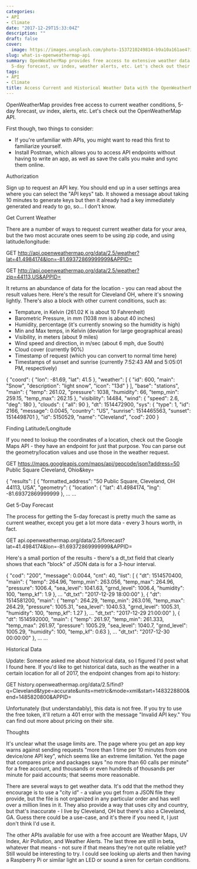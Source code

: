 ```yaml
---
categories:
- API
- Climate
date: "2017-12-29T15:33:04Z"
description: ""
draft: false
cover:
  image: https://images.unsplash.com/photo-1537210249814-b9a10a161ae4?ixlib=rb-1.2.1&q=80&fm=jpg&crop=entropy&cs=tinysrgb&w=2000&fit=max&ixid=eyJhcHBfaWQiOjExNzczfQ
slug: what-is-openweathermap-api
summary: OpenWeatherMap provides free access to extensive weather data - current conditions,
  5-day forecast, uv index, weather alerts, etc. Let's check out their API!
tags:
- API
- Climate
title: Access Current and Historical Weather Data with the OpenWeatherMap API
---
```



OpenWeatherMap provides free access to current weather conditions, 5-day forecast, uv index, alerts, etc. Let's check out the OpenWeatherMap API.

First though, two things to consider:

 * If you're unfamiliar with APIs, you might want to read this first to familiarize yourself.
 * Install Postman, which allows you to access API endpoints without having to write an app, as well as save the calls you make and sync them online.


Authorization

Sign up to request an API key. You should end up in a user settings area where you can select the "API keys" tab. It showed a message about taking 10 minutes to generate keys but then it already had a key immediately generated and ready to go, so... I don't know.


Get Current Weather

There are a number of ways to request current weather data for your area, but the two most accurate ones seem to be using zip code, and using latitude/longitude:

GET http://api.openweathermap.org/data/2.5/weather?lat=41.4984174&lon=-81.69372869999999&APPID=<your-app-key>

GET http://api.openweathermap.org/data/2.5/weather?zip=44113,US&APPID=<your-app-key>


It returns an abundance of data for the location - you can read about the result values here. Here's the result for Cleveland OH, where it's snowing lightly. There's also a block with other current conditions, such as:

 * Tempature, in Kelvin (261.02 K is about 10 Fahrenheit)
 * Barometric Pressure, in mm (1038 mm is about 40 inches)
 * Humidity, percentage (it's currently snowing so the humidity is high)
 * Min and Max temps, in Kelvin (deviation for large geographical areas)
 * Visibility, in meters (about 9 miles)
 * Wind speed and direction, in m/sec (about 6 mph, due South)
 * Cloud cover (currently 90%)
 * Timestamp of request (which you can convert to normal time here)
 * Timestamps of sunset and sunrise (currently 7:52:43 AM and 5:05:01 PM, respectively)

{
    "coord": {
        "lon": -81.69,
        "lat": 41.5
    },
    "weather": [
        {
            "id": 600,
            "main": "Snow",
            "description": "light snow",
            "icon": "13d"
        }
    ],
    "base": "stations",
    "main": {
        "temp": 261.02,
        "pressure": 1038,
        "humidity": 66,
        "temp_min": 259.15,
        "temp_max": 262.15
    },
    "visibility": 14484,
    "wind": {
        "speed": 2.6,
        "deg": 180
    },
    "clouds": {
        "all": 90
    },
    "dt": 1514472900,
    "sys": {
        "type": 1,
        "id": 2166,
        "message": 0.0045,
        "country": "US",
        "sunrise": 1514465563,
        "sunset": 1514498701
    },
    "id": 5150529,
    "name": "Cleveland",
    "cod": 200
}



Finding Latitude/Longitude

If you need to lookup the coordinates of a location, check out the Google Maps API - they have an endpoint for just that purpose. You can parse out the geometry/location values and use those in the weather request.

GET https://maps.googleapis.com/maps/api/geocode/json?address=50 Public Square Cleveland, Ohio&key=<your-key>


{
    "results": [
        {
            "formatted_address": "50 Public Square, Cleveland, OH 44113, USA",
            "geometry": {
                "location": {
                    "lat": 41.4984174,
                    "lng": -81.69372869999999
                },
            ...
            ...



Get 5-Day Forecast

The process for getting the 5-day forecast is pretty much the same as current weather, except you get a lot more data - every 3 hours worth, in fact.

GET api.openweathermap.org/data/2.5/forecast?lat=41.4984174&lon=-81.69372869999999&APPID=<your-app-key>


Here's a small portion of the results - there's a dt_txt field that clearly shows that each "block" of JSON data is for a 3-hour interval.

{
    "cod": "200",
    "message": 0.0044,
    "cnt": 40,
    "list": [
        {
            "dt": 1514570400,
            "main": {
                "temp": 264.96,
                "temp_min": 263.056,
                "temp_max": 264.96,
                "pressure": 1006.4,
                "sea_level": 1041.63,
                "grnd_level": 1006.4,
                "humidity": 100,
                "temp_kf": 1.9
            },
            ...
            "dt_txt": "2017-12-29 18:00:00"
        },
        {
            "dt": 1514581200,
            "main": {
                "temp": 264.29,
                "temp_min": 263.016,
                "temp_max": 264.29,
                "pressure": 1005.31,
                "sea_level": 1040.53,
                "grnd_level": 1005.31,
                "humidity": 100,
                "temp_kf": 1.27
            },
            ...
            "dt_txt": "2017-12-29 21:00:00"
        },
        {
            "dt": 1514592000,
            "main": {
                "temp": 261.97,
                "temp_min": 261.333,
                "temp_max": 261.97,
                "pressure": 1005.29,
                "sea_level": 1040.7,
                "grnd_level": 1005.29,
                "humidity": 100,
                "temp_kf": 0.63
            },
            ...
            "dt_txt": "2017-12-30 00:00:00"
        },
        ...
        ...



Historical Data

Update: Someone asked me about historical data, so I figured I'd post what I found here. If you'd like to get historical data, such as the weather in a certain location for all of 2017, the endpoint changes from api to history:

GET history.openweathermap.org/data/2.5/find?q=Cleveland&type=accurate&units=metric&mode=xml&start=1483228800&end=1485820800&APPID=<your-app-key>


Unfortunately (but understandably), this data is not free. If you try to use the free token, it'll return a 401 error with the message "Invalid API key." You can find out more about pricing on their site.


Thoughts

It's unclear what the usage limits are. The page where you get an app key warns against sending requests "more than 1 time per 10 minutes from one device/one API key", which seems like an extreme limitation. Yet the page that compares price and packages says "no more than 60 calls per minute" for a free account, and thousands or even hundreds of thousands per minute for paid accounts; that seems more reasonable.

There are several ways to get weather data. It's odd that the method they encourage is to use a "city id" - a value you get from a JSON file they provide, but the file is not organized in any particular order and has well over a million lines in it. They also provide a way that uses city and country, but that's inaccurate - I live by Cleveland, OH but there's also a Cleveland, GA. Guess there could be a use-case, and it's there if you need it, I just don't think I'd use it.

The other APIs available for use with a free account are Weather Maps, UV Index, Air Pollution, and Weather Alerts. The last three are still in beta, whatever that means - not sure if that means they're not quite reliable yet? Still would be interesting to try. I could see looking up alerts and then having a Raspberry Pi or similar light an LED or sound a siren for certain conditions.
